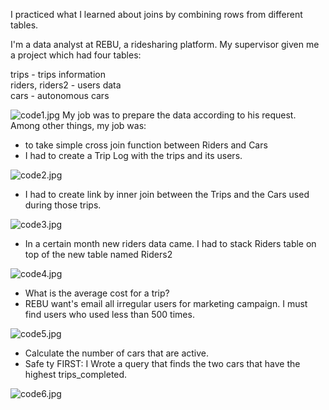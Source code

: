 I practiced what I learned about joins by combining rows from different tables.  
  
I'm a data analyst at REBU, a ridesharing platform. My supervisor given me a project which had four tables:  

trips - trips information  
riders, riders2 - users data  
cars - autonomous cars  

![code1.jpg](https://github.com/mario-moscicki/sql-codecademy/blob/master/Multiple-Tables-with-REBU/code1.jpg)
My job was to prepare the data according to his request.  
Among other things, my job was:  
- to take simple cross join  function between Riders and Cars  
- I had to create a Trip Log with the trips and its users.  

![code2.jpg](https://github.com/mario-moscicki/sql-codecademy/blob/master/Multiple-Tables-with-REBU/code2.jpg)

- I had to create link by inner join between the Trips and the Cars used during those trips. 

![code3.jpg](https://github.com/mario-moscicki/sql-codecademy/blob/master/Multiple-Tables-with-REBU/code3.jpg)

- In a certain month new riders data came. I had to stack Riders table on top of the new table named Riders2  

![code4.jpg](https://github.com/mario-moscicki/sql-codecademy/blob/master/Multiple-Tables-with-REBU/code4.jpg)

- What is the average cost for a trip?  
- REBU want's email all irregular users for marketing campaign. I must find users who used less than 500 times.  

![code5.jpg](https://github.com/mario-moscicki/sql-codecademy/blob/master/Multiple-Tables-with-REBU/code5.jpg)  

- Calculate the number of cars that are active.  
- Safe ty FIRST: I Wrote a query that finds the two cars that have the highest trips_completed.  

![code6.jpg](https://github.com/mario-moscicki/sql-codecademy/blob/master/Multiple-Tables-with-REBU/code6.jpg)
  
